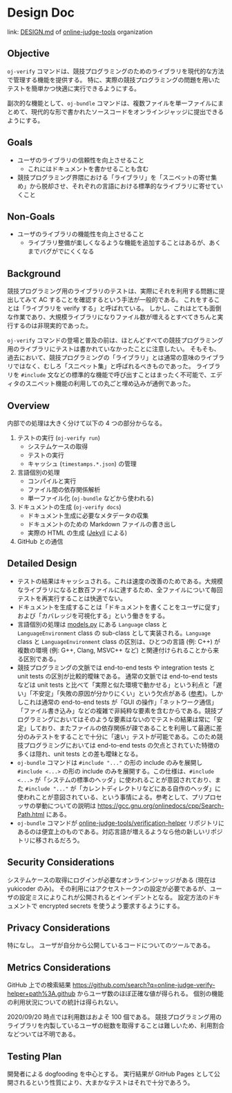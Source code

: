 # Design Doc

link: [DESIGN.md](https://github.com/online-judge-tools/.github/blob/master/DESIGN.md) of [online-judge-tools](https://github.com/online-judge-tools) organization


## Objective

`oj-verify` コマンドは、競技プログラミングのためのライブラリを現代的な方法で管理する機能を提供する。
特に、実際の競技プログラミングの問題を用いたテストを簡単かつ快適に実行できるようにする。

副次的な機能として、`oj-bundle` コマンドは、複数ファイルを単一ファイルにまとめて、現代的な形で書かれたソースコードをオンラインジャッジに提出できるようにする。


## Goals

-   ユーザのライブラリの信頼性を向上させること
    -   これにはドキュメントを書かせることも含む
-   競技プログラミング界隈における「ライブラリ」を「スニペットの寄せ集め」から脱却させ、それぞれの言語における標準的なライブラリに寄せていくこと


## Non-Goals

-   ユーザのライブラリの機能性を向上させること
    -   ライブラリ整備が楽しくなるような機能を追加することはあるが、あくまでバグがでにくくなる


## Background

競技プログラミング用のライブラリのテストは、実際にそれを利用する問題に提出してみて AC することを確認するという手法が一般的である。
これをすることは「ライブラリを verify する」と呼ばれている。
しかし、これはとても面倒な作業であり、大規模ライブラリになりファイル数が増えるとすべてきちんと実行するのは非現実的であった。

`oj-verify` コマンドの登場と普及の前は、ほとんどすべての競技プログラミング用のライブラリにテストは書かれていなかったことに注意したい。
そもそも、過去において、競技プログラミングの「ライブラリ」とは通常の意味のライブラリではなく、むしろ「スニペット集」と呼ばれるべきものであった。
ライブラリを `#include` 文などの標準的な機能で呼び出すことはまったく不可能で、エディタのスニペット機能の利用しての丸ごと埋め込みが通例であった。


## Overview

内部での処理は大きく分けて以下の 4 つの部分からなる。

1.  テストの実行 (`oj-verify run`)
    -   システムケースの取得
    -   テストの実行
    -   キャッシュ (`timestamps.*.json`) の管理
1.  言語個別の処理
    -   コンパイルと実行
    -   ファイル間の依存関係解析
    -   単一ファイル化 (`oj-bundle` などから使われる)
1.  ドキュメントの生成 (`oj-verify docs`)
    -   ドキュメント生成に必要なメタデータの収集
    -   ドキュメントのための Markdown ファイルの書き出し
    -   実際の HTML の生成 ([Jekyll](http://jekyllrb-ja.github.io/) による)
1.  GitHub との通信


## Detailed Design

-   テストの結果はキャッシュされる。これは速度の改善のためである。大規模なライブラリになると数百ファイルに達するため、全ファイルについて毎回テストを再実行することは快適でない。
-   ドキュメントを生成することは「ドキュメントを書くことをユーザに促す」および「カバレッジを可視化する」という働きをする。
-   言語個別の処理は [models.py](https://github.com/online-judge-tools/verification-helper/blob/master/onlinejudge_verify/languages/models.py) にある `Language` class と `LanguageEnvironment` class の sub-class として実装される。`Language` class と `LanguageEnvironment` class の区別は、ひとつの言語 (例: C++) が複数の環境 (例: G++, Clang, MSVC++ など) と関連付けられることから来る区別である。
-   競技プログラミングの文脈では end-to-end tests や integration tests と unit tests の区別が比較的曖昧である。
    通常の文脈では end-to-end tests などは unit tests と比べて「実際と似た環境で動かせる」という利点と「遅い」「不安定」「失敗の原因が分かりにくい」という欠点がある ([参考](https://testing.googleblog.com/2015/04/just-say-no-to-more-end-to-end-tests.html))。しかしこれは通常の end-to-end tests が「GUI の操作」「ネットワーク通信」「ファイル書き込み」などの複雑で非純粋な要素を含むからである。競技プログラミングにおいてはそのような要素はないのでテストの結果は常に「安定」しており、またファイルの依存関係が疎であることを利用して最適に差分のみテストをすることで十分に「速い」テストが可能である。このため競技プログラミングにおいては end-to-end tests の欠点とされていた特徴の多くは隠れ、unit tests との差も曖昧となる。
-   `oj-bundle` コマンドは `#include "..."` の形の include のみを展開し `#include <...>` の形の include のみを展開する。この仕様は、`#include <...>` が「システムの標準のヘッダ」に使われることが意図されており、また `#include "..."` が「カレントディレクトリなどにある自作のヘッダ」に使われことが意図されている、という事情による。参考として、プリプロセッサの挙動についての説明は <https://gcc.gnu.org/onlinedocs/cpp/Search-Path.html> にある。
-   `oj-bundle` コマンドが [online-judge-tools/verification-helper](https://github.com/online-judge-tools/verification-helper) リポジトリにあるのは便宜上のものである。対応言語が増えるようなら他の新しいリポジトリに移されるだろう。


## Security Considerations

システムケースの取得にログインが必要なオンラインジャッジがある (現在は yukicoder のみ)。
その利用にはアクセストークンの設定が必要であるが、ユーザの設定ミスによりこれが公開されるとインイデントとなる。
設定方法のドキュメントで encrypted secrets を使うよう要求するようにする。


## Privacy Considerations

特になし。
ユーザが自分から公開しているコードについてのツールである。


## Metrics Considerations

GitHub 上での検索結果 <https://github.com/search?q=online-judge-verify-helper+path%3A.github> からユーザ数のほぼ正確な値が得られる。
個別の機能の利用状況についての統計は得られない。

2020/09/20 時点では利用数はおよそ 100 個である。
競技プログラミング用のライブラリを内製しているユーザの総数を取得することは難しいため、利用割合などついては不明である。


## Testing Plan

開発者による dogfooding を中心とする。
実行結果が GitHub Pages として公開されるという性質により、大まかなテストはそれで十分であろう。

